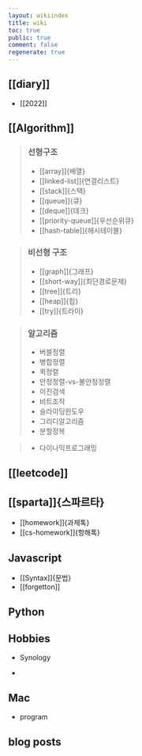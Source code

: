 ```yaml
---
layout: wikiindex
title: wiki
toc: true
public: true
comment: false
regenerate: true
---
```


## [[diary]]
* [[2022]]

## [[Algorithm]]
>### 선형구조 
>* [[array]]{배열}
>* [[linked-list]]{연결리스트}
>* [[stack]]{스택}
>* [[queue]]{큐}
>* [[deque]]{데크}
>* [[priority-queue]]{우선순위큐}
>* [[hash-table]]{헤시테이블}

>### 비선형 구조 
>* [[graph]]{그래프}
>* [[short-way]]{최단경로문제}
>* [[tree]]{트리}
>* [[heap]]{힙}
>* [[try]]{트라이}

>### 알고리즘
>* 버블정렬
>* 병합정렬
>* 퀵정렬
>* 안정정렬-vs-불안정정렬
>* 이진검색
>* 비트조작  
>* 슬라이딩윈도우 
>* 그리디알고리즘 
>* 분할정복

>* 다이나믹프로그래밍

## [[leetcode]]

## [[sparta]]{스파르타}

* [[homework]]{과제톡}
* [[cs-homework]]{항해톡}

## Javascript 
* [[Syntax]]{문법}
* [[forgetton]]


## Python


## Hobbies 
* Synology 
-  


## Mac
- program

## blog posts

